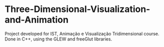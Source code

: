 Three-Dimensional-Visualization-and-Animation
=============================================

Project developed for IST, Animação e Visualização Tridimensional course.  Done in C++, using the GLEW and freeGlut libraries.
